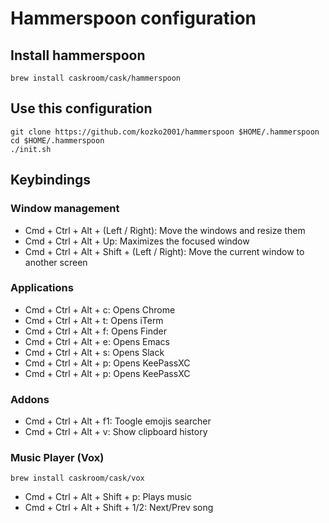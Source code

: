 
# Hammerspoon configuration

## Install hammerspoon

```
brew install caskroom/cask/hammerspoon
```

## Use this configuration

```
git clone https://github.com/kozko2001/hammerspoon $HOME/.hammerspoon
cd $HOME/.hammerspoon
./init.sh
```

## Keybindings

### Window management

- Cmd + Ctrl + Alt + (Left / Right): Move the windows and resize them
- Cmd + Ctrl + Alt + Up: Maximizes the focused window
- Cmd + Ctrl + Alt + Shift + (Left / Right): Move the current window to another screen

### Applications


- Cmd + Ctrl + Alt + c: Opens Chrome
- Cmd + Ctrl + Alt + t: Opens iTerm 
- Cmd + Ctrl + Alt + f: Opens Finder
- Cmd + Ctrl + Alt + e: Opens Emacs 
- Cmd + Ctrl + Alt + s: Opens Slack 
- Cmd + Ctrl + Alt + p: Opens KeePassXC
- Cmd + Ctrl + Alt + p: Opens KeePassXC

### Addons

- Cmd + Ctrl + Alt + f1: Toogle emojis searcher
- Cmd + Ctrl + Alt + v: Show clipboard history 

### Music Player (Vox)

```
brew install caskroom/cask/vox
```

- Cmd + Ctrl + Alt + Shift + p: Plays music
- Cmd + Ctrl + Alt + Shift + 1/2: Next/Prev song 
